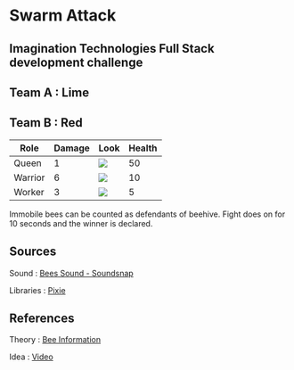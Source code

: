 # Swarm Attack
## Imagination Technologies Full Stack development challenge
 
## Team A : Lime
## Team B : Red
 
 | Role  | Damage   | Look | Health |
|-------|----------|------|-------|
| Queen | 1 |![](https://raw.githubusercontent.com/Grv-Singh/imgtec-fullstack-challenge/main/vectors/Queen_bee_A.png)| 50 |
| Warrior | 6 |![](https://raw.githubusercontent.com/Grv-Singh/imgtec-fullstack-challenge/main/vectors/Warrior_bee_A.png)| 10 |
| Worker | 3 |![](https://raw.githubusercontent.com/Grv-Singh/imgtec-fullstack-challenge/main/vectors/Worker_bee_A.png)| 5 |
 
 Immobile bees can be counted as defendants of beehive.
 Fight does on for 10 seconds and the winner is declared.

## Sources
Sound : <a href="https://www.soundsnap.com/" target="_blank">Bees Sound - Soundsnap</a>

Libraries : <a href="https://www.pixijs.com/" target="_blank">Pixie</a>

## References
Theory :  <a href="https://www.mdbka.com/bee-information/#:~:text=The%20main%20difference%20is%20that,food%2C%20insects%2C%20or%20spiders.&text=The%20worker%20bees%20are%20female,do%20not%20have%20a%20sting." target="_blank">Bee Information</a>

Idea : <a href="https://www.youtube.com/watch?v=mDR0_yfKQa0" target="_blank">Video</a>